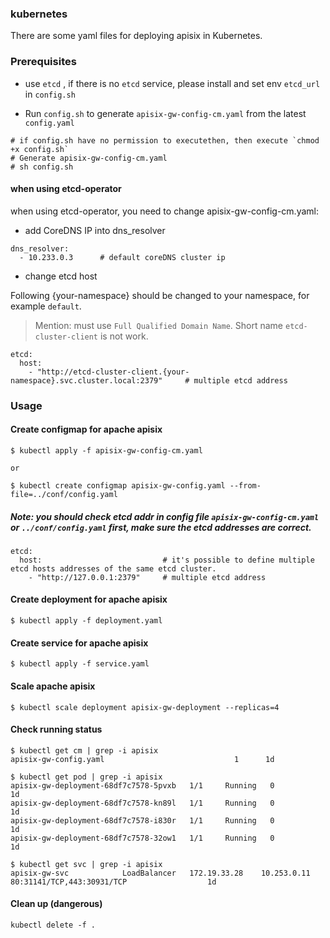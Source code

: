 <!--
#
# Licensed to the Apache Software Foundation (ASF) under one or more
# contributor license agreements.  See the NOTICE file distributed with
# this work for additional information regarding copyright ownership.
# The ASF licenses this file to You under the Apache License, Version 2.0
# (the "License"); you may not use this file except in compliance with
# the License.  You may obtain a copy of the License at
#
#     http://www.apache.org/licenses/LICENSE-2.0
#
# Unless required by applicable law or agreed to in writing, software
# distributed under the License is distributed on an "AS IS" BASIS,
# WITHOUT WARRANTIES OR CONDITIONS OF ANY KIND, either express or implied.
# See the License for the specific language governing permissions and
# limitations under the License.
#
-->
### kubernetes

There are some yaml files for deploying apisix in Kubernetes.

### Prerequisites
- use `etcd` , if there is no `etcd` service, please install and set env `etcd_url` in `config.sh`

- Run `config.sh` to generate `apisix-gw-config-cm.yaml` from the latest `config.yaml`

```
# if config.sh have no permission to executethen, then execute `chmod +x config.sh`
# Generate apisix-gw-config-cm.yaml
# sh config.sh
```


#### when using etcd-operator
when using etcd-operator, you need to change apisix-gw-config-cm.yaml:

* add CoreDNS IP into dns_resolver

```
dns_resolver:
  - 10.233.0.3      # default coreDNS cluster ip

```
* change etcd host

Following {your-namespace} should be changed to your namespace, for example `default`.
> Mention: must use `Full Qualified Domain Name`. Short name `etcd-cluster-client` is not work.

```
etcd:
  host:
    - "http://etcd-cluster-client.{your-namespace}.svc.cluster.local:2379"     # multiple etcd address
```

### Usage

#### Create configmap for apache apisix

```
$ kubectl apply -f apisix-gw-config-cm.yaml

or

$ kubectl create configmap apisix-gw-config.yaml --from-file=../conf/config.yaml
```

##### Note: you should check etcd addr in config file `apisix-gw-config-cm.yaml` or `../conf/config.yaml` first, make sure the etcd addresses are correct.

```
etcd:
  host:                           # it's possible to define multiple etcd hosts addresses of the same etcd cluster.
    - "http://127.0.0.1:2379"     # multiple etcd address
```

#### Create deployment for apache apisix

```
$ kubectl apply -f deployment.yaml
```

#### Create service for apache apisix

```
$ kubectl apply -f service.yaml
```

#### Scale apache apisix

```
$ kubectl scale deployment apisix-gw-deployment --replicas=4
```

#### Check running status

```
$ kubectl get cm | grep -i apisix
apisix-gw-config.yaml                             1      1d

$ kubectl get pod | grep -i apisix
apisix-gw-deployment-68df7c7578-5pvxb   1/1     Running   0          1d
apisix-gw-deployment-68df7c7578-kn89l   1/1     Running   0          1d
apisix-gw-deployment-68df7c7578-i830r   1/1     Running   0          1d
apisix-gw-deployment-68df7c7578-32ow1   1/1     Running   0          1d

$ kubectl get svc | grep -i apisix
apisix-gw-svc            LoadBalancer   172.19.33.28    10.253.0.11   80:31141/TCP,443:30931/TCP                  1d

```

#### Clean up (dangerous)

```
kubectl delete -f .
```

